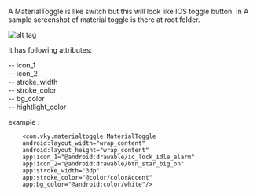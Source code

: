 A MaterialToggle is like switch but this will look like IOS toggle button.
In A sample screenshot of material toggle is there at root folder.

![alt tag](http://res.cloudinary.com/vky/image/upload/v1486902198/material_toggle_fsl2ew.png)


It has following attributes:

-- icon_1  
-- icon_2  
-- stroke_width  
-- stroke_color  
-- bg_color  
-- hightlight_color  

example :  

        <com.vky.materialtoggle.MaterialToggle
        android:layout_width="wrap_content"
        android:layout_height="wrap_content"
        app:icon_1="@android:drawable/ic_lock_idle_alarm"
        app:icon_2="@android:drawable/btn_star_big_on"
        app:stroke_width="3dp"
        app:stroke_color="@color/colorAccent"
        app:bg_color="@android:color/white"/>
